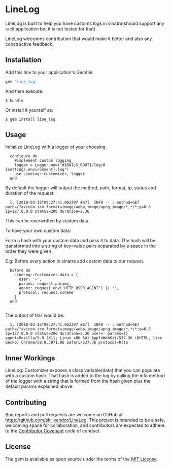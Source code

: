 # LineLog

LineLog is built to help you have customs logs in sinatra(should support any rack application but it is not tested for that).

LineLog welcomes contribution that would make it better and also any constructive feedback.

## Installation

Add this line to your application's Gemfile:

```ruby
gem 'line_log'
```

And then execute:

    $ bundle

Or install it yourself as:

    $ gem install line_log

## Usage

  Initialize LineLog with a logger of your choosing.

```
  configure do
    #implement custom logging
    logger = Logger.new("#{RAILS_ROOT}/log/#{settings.environment}.log")
    use LineLog::Customizer, logger
  end

```
  By default the logger will output the method, path, format, ip, status and duration of the request:

```
  I, [2018-03-15T09:27:41.062397 #67]  INFO -- : method=GET path=/favicon.ico format=image/webp,image/apng,image/*,*/*;q=0.8 ip=127.0.0.0 status=200 duration=2.36
```
  
  This can be overwritten by custom data.


  To have your own custom data:

  Form a hash with your custom data and pass it to data. The hash will be transformed into a string of key=value pairs separated by a space in the order they were given.

  E.g: Before every action in sinatra add custom data to our request.

```
  before do
    LineLog::Customizer.data = {
      user: '-',
      params: request.params,
      agent: request.env['HTTP_USER_AGENT'] || '',
      protocol: request.scheme
    }
  end
  
```

  The output of this would be:
```
  I, [2018-03-15T09:27:41.062397 #67]  INFO -- : method=GET path=/favicon.ico format=image/webp,image/apng,image/*,*/*;q=0.8 ip=127.0.0.0 status=200 duration=2.36 user=- params={} agent=Mozilla/5.0 (X11; Linux x86_64) AppleWebKit/537.36 (KHTML, like Gecko) Chrome/59.0.3071.86 Safari/537.36 protocol=http
```

## Inner Workings

  LineLog::Customizer exposes a class variable(data) that you can populate with a custom hash. That hash is added to the log by calling the info method of the logger with a string that is formed from the hash given plus the default params explained above.

## Contributing

  Bug reports and pull requests are welcome on GitHub at https://github.com/skillvendor/LineLog. This project is intended to be a safe, welcoming space for collaboration, and contributors are expected to adhere to the [Contributor Covenant](http://contributor-covenant.org) code of conduct.


## License

  The gem is available as open source under the terms of the [MIT License](http://opensource.org/licenses/MIT).

